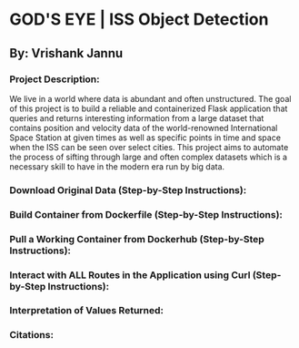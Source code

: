 # GOD'S EYE | ISS Object Detection
## By: Vrishank Jannu

### Project Description:
We live in a world where data is abundant and often unstructured. 
The goal of this project is to build a reliable and containerized Flask application that queries and returns interesting information from a large dataset that contains position and velocity data of the world-renowned International Space Station at given times as well as specific points in time and space when the ISS can be seen over select cities.
This project aims to automate the process of sifting through large and often complex datasets which is a necessary skill to have in the modern era run by big data.

### Download Original Data (Step-by-Step Instructions):

### Build Container from Dockerfile (Step-by-Step Instructions):

### Pull a Working Container from Dockerhub (Step-by-Step Instructions):

### Interact with ALL Routes in the Application using Curl (Step-by-Step Instructions):

### Interpretation of Values Returned:

### Citations:
